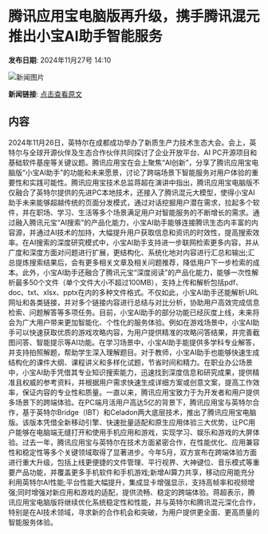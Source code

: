 # 腾讯应用宝电脑版再升级，携手腾讯混元推出小宝AI助手智能服务

**发布日期**: 2024年11月27号 14:10

![新闻图片](https://upload.chinaz.com/2024/1127/6386831340695623222767299.png)

**新闻链接**: [点击查看原文](https://www.aibase.com/zh/news/13523)

## 内容

2024年11月26日，英特尔在成都成功举办了新质生产力技术生态大会。会上，英特尔与全球开源伙伴及生态合作伙伴共同探讨了企业开放平台、AI PC开源项目和基础软件基座等关键议题。腾讯应用宝在会上聚焦“AI创新”，分享了腾讯应用宝电脑版“小宝AI助手”的功能和未来愿景，讨论了跨端场景下智能服务对用户体验的重要性和实践可能性。腾讯应用宝技术总监蒋超在演讲中指出，腾讯应用宝电脑版不仅融合了英特尔提供的先进PC本地技术，还接入了腾讯混元大模型，使得小宝AI助手未来能够超越传统的页面分发模式，通过对话挖掘用户潜在需求，拉起多个软件，并在职场、学习、生活等多个场景满足用户对智能服务的不断增长的需求。通过融入腾讯元宝“AI搜索”的产品化能力，小宝AI助手能够连接腾讯生态内丰富的内容源，并通过AI技术的加持，大幅提升用户获取信息和资讯的时效性，提高搜索效率。在AI搜索的深度研究模式中，小宝AI助手支持进一步联网检索更多内容，并从广度和深度方面对问题进行扩展，更结构化、系统化地对内容进行汇总和输出;汇总提炼搜索结果后，会有更多相关文章及相关问题推荐，降低用户下一步检索的成本。此外，小宝AI助手还融合了腾讯元宝“深度阅读”的产品化能力，能够一次性解析最多50个文件（单个文件大小不超过100MB），支持上传和解析包括pdf、doc、txt、xlsx、pptx在内的多种文件格式。不仅如此，小宝AI助手还能解析URL网址和各类链接，并对多个链接内容进行总结与对比分析，协助用户高效完成信息检索、问题解答等多项任务。目前，小宝AI助手的部分功能已经灰度上线，未来将会为广大用户带来更加智能化、个性化的服务体验。例如在游戏场景中，小宝AI助手可以快速获取优质的游戏攻略内容，为用户提供精准的攻略问答结果，并完善截图问答、智能提示等AI功能。在学习场景中，小宝AI助手能提供多学科专业解答，并支持拍照解题，帮助学生深入理解题目。对于教师，小宝AI助手也能够快速生成结构化的课件大纲、课程讲义和多样化试题，节省时间和精力。在职业办公场景中，小宝AI助手凭借其专业知识搜索能力，迅速找到深度信息和研究成果，提供精准且权威的参考资料，并根据用户需求快速生成详细方案或创意文案，提高工作效率，保证内容的专业性和质量。一直以来，腾讯应用宝致力于为开发者和用户提供多场景下的跨端体验。在PC端月活用户高达5亿的背景下，腾讯应用宝与英特尔合作，基于英特尔Bridge（IBT）和Celadon两大底层技术，推出了腾讯应用宝电脑版。该版本凭借全新移动引擎、快速批量适配和原生应用体验三大优势，让PC用户能够在电脑端无缝打开和使用手机应用和游戏，实现学习、娱乐和游戏的大屏体验。过去一年，腾讯应用宝与英特尔在技术方面紧密合作，在性能优化、应用兼容性和稳定性等多个关键领域取得了显著进步。今年5月，双方宣布在跨端体验方面进行重大升级，包括上线更便捷的文件管理、平行视界、大神键位、音乐模式等重要产品功能，并覆盖更多手机软件和手机游戏;新增AI算力共享，移动应用能充分利用英特尔AI性能;平台性能大幅提升，集成显卡增强显示，支持高帧率和视频增强;同时增强对新应用和游戏的适配，提供流畅、稳定的跨端体验。蒋超表示，腾讯应用宝电脑版将继续优化系统稳定性和性能，并与英特尔和腾讯混元深化合作，特别是在AI技术领域，寻求新的合作机会和突破，为用户提供更全面、更高质量的智能服务体验。
